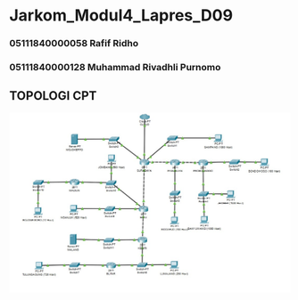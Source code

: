 # Jarkom_Modul4_Lapres_D09

### 05111840000058 Rafif Ridho
### 05111840000128 Muhammad Rivadhli Purnomo

## TOPOLOGI CPT
![img](/img/1.1.jpg)
